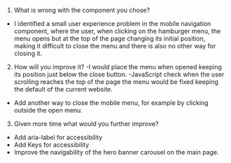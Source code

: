 1) What is wrong with the component you chose?
  - I identified a small user experience problem in the mobile navigation component, where the user, when clicking on the hamburger menu, the menu opens but at the top of the page changing its initial position, making it difficult to close the menu and there is also no other way for closing it.

2) How will you improve it?
  -I would place the menu when opened keeping its position just below the close button.
  -JavaScript check when the user scrolling reaches the top of the page the menu would be fixed keeping the default of the current website.
  - Add another way to close the mobile menu, for example by clicking outside the open menu.

3) Given more time what would you further improve?
  - Add aria-label for accessibility
  - Add Keys for accessibility
  - Improve the navigability of the hero banner carousel on the main page.
